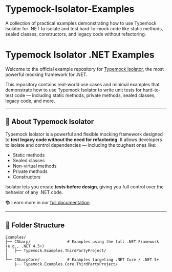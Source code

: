 # Typemock-Isolator-Examples
A collection of practical examples demonstrating how to use Typemock Isolator for .NET to isolate and test hard-to-mock code like static methods, sealed classes, constructors, and legacy code without refactoring.


# Typemock Isolator .NET Examples

Welcome to the official example repository for [Typemock Isolator](https://www.typemock.com/isolator/), the most powerful mocking framework for .NET.

This repository contains real-world use cases and minimal examples that demonstrate how to use Typemock Isolator to write unit tests for hard-to-test code — including static methods, private methods, sealed classes, legacy code, and more.

---

## 🚀 About Typemock Isolator

Typemock Isolator is a powerful and flexible mocking framework designed to **test legacy code without the need for refactoring**. It allows developers to isolate and control dependencies — including the toughest ones like:

- Static methods
- Sealed classes
- Non-virtual methods
- Private methods
- Constructors

Isolator lets you create **tests before design**, giving you full control over the behavior of any .NET code.

📚 Learn more in our [full documentation](https://www.typemock.com/docs/?book=Isolator&page=introduction.htm)

---

## 📁 Folder Structure

```plaintext
Examples/
├── CSharp/                # Examples using the full .NET Framework (e.g., .NET 4.5+)
│   ├── Typemock.Examples.ThirdPartyProject/
│
└── CSharpCore/            # Examples targeting .NET Core / .NET 5+
    ├── Typemock.Examples.Core.ThirdPartyProject/
